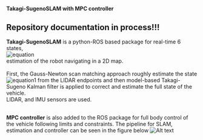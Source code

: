 #### Takagi-SugenoSLAM with MPC controller

## Repository documentation in process!!! 


**Takagi-SugenoSLAM** is a python-ROS based package for real-time 6 states, <br />
![equation](https://bit.ly/3vH03DH) <br />
estimation of the robot navigating in a 2D map. <br />
<br />
First, the Gauss-Newton scan matching approach roughly estimate the state ![equation1](https://bit.ly/3qdQ9bC) from the LIDAR endpoints and then model-based Takagi-Sugeno Kalman filter is applied to correct and estimate the full state of the vehicle. <br />
LIDAR, and IMU sensors are used.<br />
<br />

**MPC controller** is also added to the ROS package for full body control of the vehicle following limits and constraints. The pipeline for SLAM, estimation and controller can be seen in the figure below 
![Alt text](https://i.ibb.co/zsq8ZD6/scheme.png)
